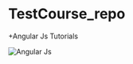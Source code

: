 # TestCourse_repo
+Angular Js Tutorials

![Angular Js](https://i0.wp.com/techwings.io/wp-content/uploads/2020/09/angular-logo.jpg?fit=1000%2C1000&ssl=1)
